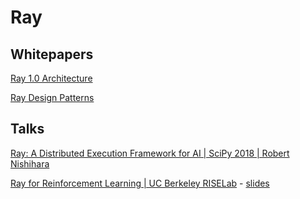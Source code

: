# Ray

## Whitepapers

[Ray 1.0 Architecture](https://docs.google.com/document/d/1lAy0Owi-vPz2jEqBSaHNQcy2IBSDEHyXNOQZlGuj93c/preview#)

[Ray Design Patterns](https://docs.google.com/document/d/167rnnDFIVRhHhK4mznEIemOtj63IOhtIPvSYaPgI4Fg/edit#heading=h.crt5flperkq3)

## Talks

[Ray: A Distributed Execution Framework for AI | SciPy 2018 | Robert Nishihara](https://youtu.be/D_oz7E4v-U0)

[Ray for Reinforcement Learning | UC Berkeley RISELab](https://youtu.be/Ayc0ca150HI) - [slides](https://www.datacouncil.ai/talks/ray-for-reinforcement-learning)
